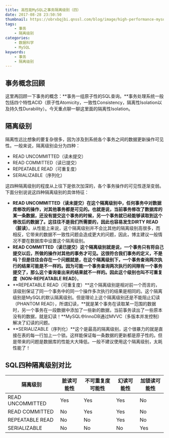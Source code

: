 ```yaml
---
title: 高性能MySQL之事务隔离级别（四）
date: 2017-08-28 23:50:50
thumbnail: https://obrxbqjbi.qnssl.com/blog/image/high-performance-mysql.png
tags:
	- 事务
	- 隔离级别
categories:
	- 数据科学
	- MySQL
keywords:
	- 事务
	- 隔离级别
---
```

## 事务概念回顾
这里再回顾一下事务的概念：**事务一组原子性的SQL查询。**事务处理系统一般包括四个特性ACID（原子性Atomicity，一致性Consistency，隔离性Isolation以及持久性Durability）。今天重点聊一聊这里面的隔离性Isolation。

## 隔离级别
隔离性远比想象的要复杂很多，因为涉及到系统各个事务之间的数据更新操作可见性。一般来说，隔离级别会分为四种：

+ READ UNCOMMITTED（读未提交）
+ READ COMMITTED（读已提交）
+ REPEATABLE READ（可重复度）
+ SERIALIZABLE（序列化）

这四种隔离级别的程度从上往下是依次加深的，各个事务操作的可见性逐渐变弱。下面分别说说这四种隔离级别的具体特征：

+ **READ UNCOMMITTED（读未提交）**在这个隔离级别中，任何事务中对数据库修改的操作，对其他事务都是可见的。也就是说，当前事务修改了数据库的某一条数据，还没有提交这个事务的时候，另一个事务就已经能够读取到这个修改后的数据了。这往往不是我们所需要的，因此也容易发生**DIRTY READ（脏读）**。从性能上来说，这个隔离级别并不会比其他的隔离级别高很多，而相反，它带来的数据不一致性问题会造成更大的问题，因此，博主建议一般情况不要在数据库中设置这个隔离级别。
+ **READ COMMITTED（读已提交）**这个隔离级别就是说，一个事务只有将自己提交以后，所做的操作对其他的事务才可见。这很符合我们事务的定义，不是吗？但是往往会存在一个问题就是，在这个隔离级别下，一个事务查询两次执行的结果可能是不一样的。因为可能一个事务查询两次执行的间隙有一个事务提交了，那么这个查询查出来的结果就不一样的。因此这个级别也叫**不可重复度（NON-REPEATABLE READ）**。
+ **REPEATABLE READ（可重复度）**这个隔离级别是相对前一个而言的，该级别保证了同一个事务中的同一个操作多次执行的结果是相同的。这个隔离级别是MySQL的默认隔离级别。但是理论上这个隔离级别还是不能阻止幻读（PHANTOM READ），所谓幻读，**就是某个事务在读取某一范围的数据时，另一个事务在一段数据中添加了一些新的数据，当前事务读出了一些原本没有的数据，就是幻读！**MySQL中InnoDB通过MVVC（多版本并发控制）解决了幻读的问题。
+ **SERIALIZABLE（序列化）**这个是最高的隔离级别，这个很暴力的就是直接在表的每一行加上一个锁。这样能保证每一条数据的更新都是原子性的。但是带来的问题是数据库的性能大大降低。一般不建议使用这个隔离级别，太耗性能了！

## SQL四种隔离级别对比

|隔离级别|脏读可能性|不可重复度可能性|幻读可能性|加锁读可能性|
|-----------------------|--------------|-------------|------------|-----------|
|READ UNCOMMITTED|Yes|Yes|Yes|No|
|READ COMMITTED|No|Yes|Yes|No|
|REPEATABLE READ|No|No|Yes|No|
| SERIALIZABLE|No|No|No|Yes|